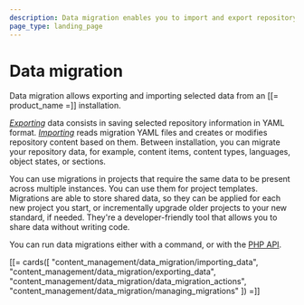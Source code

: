 ```yaml
---
description: Data migration enables you to import and export repository data by using YAML files.
page_type: landing_page
---
```


# Data migration

Data migration allows exporting and importing selected data from an [[= product_name =]] installation.

[*Exporting*](exporting_data.md) data consists in saving selected repository information in YAML format.
[*Importing*](importing_data.md) reads migration YAML files and creates or modifies repository content based on them.
Between installation, you can migrate your repository data, for example, content items, content types, languages, object states, or sections.

You can use migrations in projects that require the same data to be present across multiple instances.
You can use them for project templates.
Migrations are able to store shared data, so they can be applied for each new project you start, or incrementally upgrade older projects to your new standard, if needed.
They're a developer-friendly tool that allows you to share data without writing code.

You can run data migrations either with a command, or with the [PHP API](data_migration_api.md).

[[= cards([
    "content_management/data_migration/importing_data",
    "content_management/data_migration/exporting_data",
    "content_management/data_migration/data_migration_actions",
    "content_management/data_migration/managing_migrations"
]) =]]
